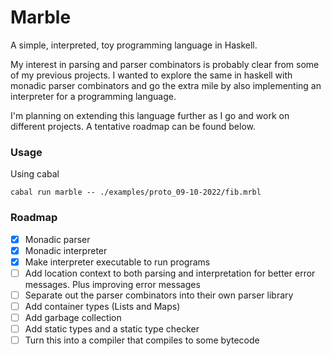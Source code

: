 # Marble
A simple, interpreted, toy programming language in Haskell.

My interest in parsing and parser combinators is probably clear from some of my previous
projects. I wanted to explore the same in haskell with monadic parser combinators and go
the extra mile by also implementing an interpreter for a programming language.

I'm planning on extending this language further as I go and work on different projects. A
tentative roadmap can be found below.

### Usage
Using cabal
```
cabal run marble -- ./examples/proto_09-10-2022/fib.mrbl
```

### Roadmap
- [X] Monadic parser
- [X] Monadic interpreter
- [X] Make interpreter executable to run programs
- [ ] Add location context to both parsing and interpretation for better error messages.
Plus improving error messages
- [ ] Separate out the parser combinators into their own parser library
- [ ] Add container types (Lists and Maps)
- [ ] Add garbage collection
- [ ] Add static types and a static type checker
- [ ] Turn this into a compiler that compiles to some bytecode
